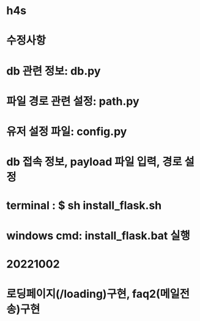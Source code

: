 # h4s

# 수정사항
# db 관련 정보: db.py
# 파일 경로 관련 설정: path.py
# 유저 설정 파일: config.py
#              db 접속 정보, payload 파일 입력, 경로 설정

# terminal   : $ sh install_flask.sh
# windows cmd: install_flask.bat 실행

# 20221002
# 로딩페이지(/loading)구현, faq2(메일전송)구현
